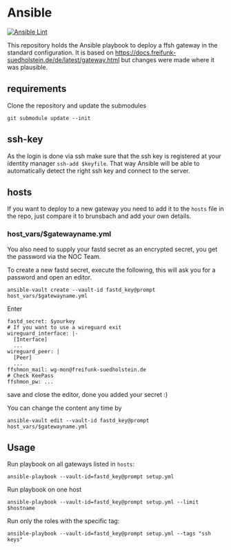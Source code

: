 # Ansible
[![Ansible Lint](https://github.com/ffsh/ansible/actions/workflows/ansible-lint.yml/badge.svg?branch=main)](https://github.com/ffsh/ansible/actions/workflows/ansible-lint.yml)

This repository holds the Ansible playbook to deploy a ffsh gateway in the standard configuration.
It is based on https://docs.freifunk-suedholstein.de/de/latest/gateway.html but changes were made where it was plausible.

## requirements
Clone the repository and update the submodules
```
git submodule update --init
```

## ssh-key
As the login is done via ssh make sure that the ssh key is registered at your identity manager `ssh-add $keyfile`.
That way Ansible will be able to automatically detect the right ssh key and connect to the server.

## hosts
If you want to deploy to a new gateway you need to add it to the `hosts` file in the repo, just compare it to brunsbach and add your own details.

### host_vars/$gatewayname.yml
You also need to supply your fastd secret as an encrypted secret, you get the password via the NOC Team.

To create a new fastd secret, execute the following, this will ask you for a password and open an editor.
```
ansible-vault create --vault-id fastd_key@prompt host_vars/$gatewayname.yml
```
Enter
```
fastd_secret: $yourkey
# If you want to use a wireguard exit
wireguard_interface: |-
  [Interface]
  ...
wireguard_peer: |
  [Peer]
  ...
ffshmon_mail: wg-mon@freifunk-suedholstein.de
# Check KeePass
ffshmon_pw: ...
```
save and close the editor, done you added your secret :)

You can change the content any time by
```
ansible-vault edit --vault-id fastd_key@prompt host_vars/$gatewayname.yml
```

## Usage

Run playbook on all gateways listed in `hosts`:

```
ansible-playbook --vault-id=fastd_key@prompt setup.yml
```

Run playbook on one host
```
ansible-playbook --vault-id=fastd_key@prompt setup.yml --limit $hostname
```

Run only the roles with the specific tag:

```
ansible-playbook --vault-id=fastd_key@prompt setup.yml --tags "ssh keys"
```